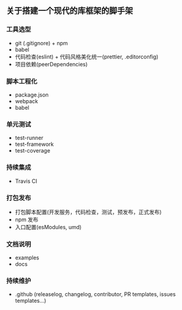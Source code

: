 ## 关于搭建一个现代的库框架的脚手架

### 工具选型
  * git (.gitignore) + npm
  * babel
  * 代码检查(eslint) + 代码风格美化统一(prettier, .editorconfig)
  * 项目依赖(peerDependencies)

### 脚本工程化
  * package.json
  * webpack
  * babel

### 单元测试
  * test-runner
  * test-framework
  * test-coverage

### 持续集成
  * Travis CI

### 打包发布
  * 打包脚本配置(开发服务，代码检查，测试，预发布，正式发布)
  * npm 发布
  * 入口配置(esModules, umd)

### 文档说明
  * examples
  * docs

### 持续维护
  * .github (releaselog, changelog, contributor, PR templates, issues templates...)